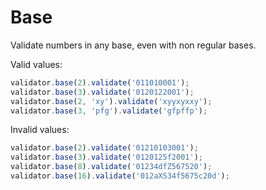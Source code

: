 # Base

Validate numbers in any base, even with non regular bases.

Valid values:

```js
validator.base(2).validate('011010001');
validator.base(3).validate('0120122001');
validator.base(2, 'xy').validate('xyyxyxxy');
validator.base(3, 'pfg').validate('gfpffp');
```

Invalid values:

```js
validator.base(2).validate('01210103001');
validator.base(3).validate('0120125f2001');
validator.base(8).validate('01234dfZ567520');
validator.base(16).validate('012aXS34f5675c20d');
```
